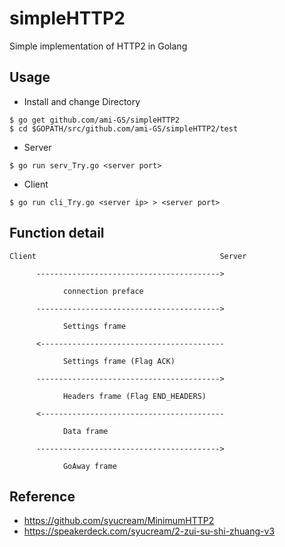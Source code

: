 simpleHTTP2
===========

Simple implementation of HTTP2 in Golang

## Usage

* Install and change Directory
```
$ go get github.com/ami-GS/simpleHTTP2
$ cd $GOPATH/src/github.com/ami-GS/simpleHTTP2/test
```

* Server
```
$ go run serv_Try.go <server port>
```

* Client
```
$ go run cli_Try.go <server ip> > <server port>
```


## Function detail

```
Client                                         Server

      ----------------------------------------->

            connection preface

      ----------------------------------------->

            Settings frame

      <-----------------------------------------

            Settings frame (Flag ACK)

      ----------------------------------------->

            Headers frame (Flag END_HEADERS)

      <-----------------------------------------

            Data frame

      ----------------------------------------->

            GoAway frame
```

## Reference
* https://github.com/syucream/MinimumHTTP2
* https://speakerdeck.com/syucream/2-zui-su-shi-zhuang-v3